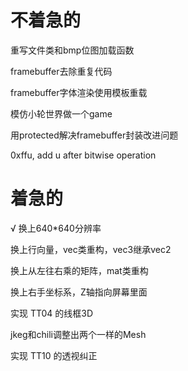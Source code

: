 # 不着急的

重写文件类和bmp位图加载函数

framebuffer去除重复代码

framebuffer字体渲染使用模板重载

模仿小轮世界做一个game

用protected解决framebuffer封装改进问题

0xffu, add u after bitwise operation

# 着急的

√ 换上640*640分辨率

换上行向量，vec类重构，vec3继承vec2

换上从左往右乘的矩阵，mat类重构

换上右手坐标系，Z轴指向屏幕里面

实现 TT04 的线框3D

jkeg和chili调整出两个一样的Mesh

实现 TT10 的透视纠正

